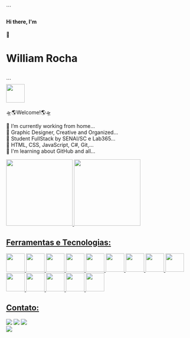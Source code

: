 <div align="left">
<div >
<div display="flex" align-items="center">
 ```
 <h4>Hi there, I'm</h4> 👋
 <h1 font-size=500 >William Rocha </h1> <br>
 ```
</div>

<img src=”https://cdni.iconscout.com/illustration/premium/thumb/coder-3462295-2895977.png” width="50">
 
</div>

 <br>
🛸🌎Welcome!🌎🛸<br>

🔭 I’m currently working from home... <br>
🧩 Graphic Designer, Creative and Organized... <br>
📖 Student FullStack by SENAI/SC e Lab365... <br>
🌱 HTML, CSS, JavaScript, C#, Git,... <br>
🤔 I'm learning about GitHub and all... <br>

<div>
<a href="https://github.com/williamdiasrocha">
<img height="180em" src="https://github-readme-stats.vercel.app/api/top-langs/?username=williamdiasrocha&layout=compact&langs_count=7&theme=dracula"/>
<img height="180em" src="https://github-readme-stats.vercel.app/api?username=williamdiasrocha&show_icons=true&theme=dracula&include_all_commits=true&count_private=true"/>
</div>

## Ferramentas e Tecnologias:
<div>
  <img src="https://cdn.jsdelivr.net/gh/devicons/devicon/icons/vscode/vscode-original-wordmark.svg" width="50" height="50" />
  <img src="https://cdn.jsdelivr.net/gh/devicons/devicon/icons/csharp/csharp-original.svg" width="50" height="50" />
  <img src="https://cdn.jsdelivr.net/gh/devicons/devicon/icons/github/github-original-wordmark.svg" width="50" height="50" />
  <img src="https://cdn.jsdelivr.net/gh/devicons/devicon/icons/microsoftsqlserver/microsoftsqlserver-plain-wordmark.svg" width="50" height="50" />     <img src="https://cdn.jsdelivr.net/gh/devicons/devicon/icons/dotnetcore/dotnetcore-original.svg" width="50" height="50" /> 
  <img src="https://cdn.jsdelivr.net/gh/devicons/devicon/icons/nuget/nuget-original.svg" width="50" height="50" /> 
  <img src="https://cdn.jsdelivr.net/gh/devicons/devicon/icons/html5/html5-original-wordmark.svg" width="50" height="50" /> 
  <img src="https://cdn.jsdelivr.net/gh/devicons/devicon/icons/css3/css3-original-wordmark.svg" width="50" height="50" /> 
  <img src="https://cdn.jsdelivr.net/gh/devicons/devicon/icons/javascript/javascript-original.svg" width="50" height="50" />
  <img src="https://cdn.jsdelivr.net/gh/devicons/devicon/icons/nodejs/nodejs-original.svg"  width="50" height="50" />
  <img src="https://cdn.jsdelivr.net/gh/devicons/devicon/icons/react/react-original-wordmark.svg" width="50" height="50" />
  <img src="https://cdn.jsdelivr.net/gh/devicons/devicon/icons/trello/trello-plain.svg" width="50" height="50" />
  <img src="https://cdn.jsdelivr.net/gh/devicons/devicon/icons/figma/figma-original.svg" width="50" height="50" />
  <img src="https://cdn.jsdelivr.net/gh/devicons/devicon/icons/bootstrap/bootstrap-original-wordmark.svg" width="50" height="50" />
  
</div>

## Contato:

<div>
<a href="https://instagram.com/will.diasr" target="_blank"><img src="https://img.shields.io/badge/-Instagram-%23E4405F?style=for-the-badge&logo=instagram&logoColor=white" target="_blank"></a>
<a href = "mailto:uill_pf@hotmail.com"><img src="https://img.shields.io/badge/Gmail-D14836?style=for-the-badge&logo=gmail&logoColor=white" target="_blank"></a>
<a href="https://www.linkedin.com/in/williamdiasrocha" target="_blank"><img src="https://img.shields.io/badge/-LinkedIn-%230077B5?style=for-the-badge&logo=linkedin&logoColor=white" target="_blank"></a>   
</div>
<a href="https://williamdiasrocha.github.io/M2S02_Ex3_CurriculoDev/" target="_grey"><img src="https://img.shields.io/badge/-Currículum Vitae-%230077B5?style=for-the-badge&logo=curriculum&logoColor=white" target="_grey"></a>   
</div>
</div>
